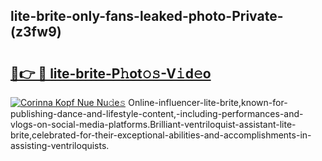 ## lite-brite-only-fans​-leaked-photo​-Private-(z3fw9)


# <h2><a href="https://mediaupload.pro?title=lite-brite&ref=git">🔗👉 🔴 lite-brite-P𝚑ot𝚘𝚜-V𝚒d𝚎o</a></h2>

[![Corinna Kopf Nue Nu𝚍e𝚜](https://i.imgur.com/0qMVB7G.gif)](https://mediaupload.pro?title=lite-brite&ref=git)
Online-influencer-lite-brite,known-for-publishing-dance-and-lifestyle-content,-including-performances-and-vlogs-on-social-media-platforms.Brilliant-ventriloquist-assistant-lite-brite,celebrated-for-their-exceptional-abilities-and-accomplishments-in-assisting-ventriloquists.  
